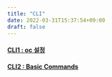 ```yaml
---
title: "CLI"
date: 2022-03-31T15:37:54+09:00
draft: false
---
```


#### [CLI1 : oc 설정](./cli1)
#### [CLI2 : Basic Commands](./cli2)